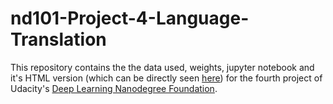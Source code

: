 # nd101-Project-4-Language-Translation

This repository contains the the data used, weights, jupyter notebook and it's HTML version (which can be directly seen [here](https://rawgit.com/tupini07/nd101-Project-4-Language-Translation/master/dlnd_language_translation.html)) for the fourth project of Udacity's [Deep Learning Nanodegree Foundation](https://www.udacity.com/course/deep-learning-nanodegree-foundation--nd101).
